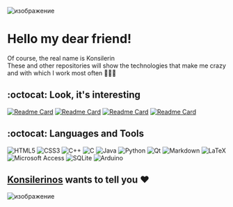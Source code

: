 ![изображение](https://user-images.githubusercontent.com/78896451/134553886-176187e8-5dbe-44cd-8f58-85d2a52b6a48.png) 

# Hello my dear friend! 
Of course, the real name is Konsilerin
<br>
These and other repositories will show the technologies that make me crazy and with which I work most often 👺👺👺

## :octocat: Look, it's interesting

[![Readme Card](https://github-readme-stats.vercel.app/api/pin/?username=konsilerinos&repo=Database-tool&text_color=112a3a&title_color=0c5ea8&icon_color=112a3a&show_owner=true)](https://github.com/konsilerinos/Database-tool)
[![Readme Card](https://github-readme-stats.vercel.app/api/pin/?username=konsilerinos&repo=Timer&text_color=112a3a&title_color=0c5ea8&icon_color=112a3a&show_owner=true)](https://github.com/konsilerinos/Timer)
[![Readme Card](https://github-readme-stats.vercel.app/api/pin/?username=konsilerinos&repo=Sort-lib&text_color=112a3a&title_color=0c5ea8&icon_color=112a3a&show_owner=true)](https://github.com/konsilerinos/Sorting-algorithms)
[![Readme Card](https://github-readme-stats.vercel.app/api/pin/?username=konsilerinos&repo=English-anki-tool&text_color=112a3a&title_color=0c5ea8&icon_color=112a3a&show_owner=true)](https://github.com/konsilerinos/English-anki-tool)

## :octocat: Languages and Tools

![HTML5](https://img.shields.io/badge/html5-%23E34F26.svg?style=for-the-badge&logo=html5&logoColor=white)
![CSS3](https://img.shields.io/badge/css3-%231572B6.svg?style=for-the-badge&logo=css3&logoColor=white)
![C++](https://img.shields.io/badge/c++-%2300599C.svg?style=for-the-badge&logo=c%2B%2B&logoColor=white)
![C](https://img.shields.io/badge/c-%2300599C.svg?style=for-the-badge&logo=c&logoColor=white)
![Java](https://img.shields.io/badge/java-%23ED8B00.svg?style=for-the-badge&logo=java&logoColor=white)
![Python](https://img.shields.io/badge/python-3670A0?style=for-the-badge&logo=python&logoColor=ffdd54)
![Qt](https://img.shields.io/badge/Qt-%23217346.svg?style=for-the-badge&logo=Qt&logoColor=white)
![Markdown](https://img.shields.io/badge/markdown-%23000000.svg?style=for-the-badge&logo=markdown&logoColor=white)
![LaTeX](https://img.shields.io/badge/latex-%23008080.svg?style=for-the-badge&logo=latex&logoColor=white)
![Microsoft Access](https://img.shields.io/badge/Microsoft_Access-A4373A?style=for-the-badge&logo=microsoft-access&logoColor=white)
![SQLite](https://img.shields.io/badge/sqlite-%2307405e.svg?style=for-the-badge&logo=sqlite&logoColor=white)
![Arduino](https://img.shields.io/badge/-Arduino-00979D?style=for-the-badge&logo=Arduino&logoColor=white)

## [Konsilerinos](https://vk.com/konsilerin) wants to tell you ❤️

![изображение](https://user-images.githubusercontent.com/78896451/134555729-dfdecb4b-4217-4e09-81c4-8d8245fad92b.png)
